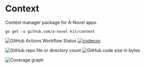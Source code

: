 # Context

Context manager package for A-Novel apps.

```
go get -u github.com/a-novel-kit/context
```

![GitHub Actions Workflow Status](https://img.shields.io/github/actions/workflow/status/a-novel-kit/context/main.yaml)
[![codecov](https://codecov.io/gh/a-novel-kit/context/graph/badge.svg?token=ED2kjJe9VZ)](https://codecov.io/gh/a-novel-kit/context)

![GitHub repo file or directory count](https://img.shields.io/github/directory-file-count/a-novel-kit/context)
![GitHub code size in bytes](https://img.shields.io/github/languages/code-size/a-novel-kit/context)

![Coverage graph](https://codecov.io/gh/a-novel-kit/context/graphs/sunburst.svg?token=ED2kjJe9VZ)
